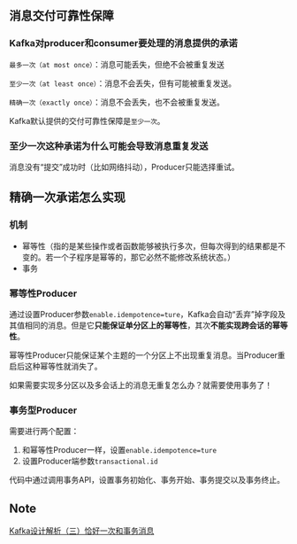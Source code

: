 ## 消息交付可靠性保障

### Kafka对producer和consumer要处理的消息提供的承诺

`最多一次（at most once）`：消息可能丢失，但绝不会被重复发送

`至少一次（at least once）`：消息不会丢失，但有可能被重复发送。

`精确一次（exactly once）`：消息不会丢失，也不会被重复发送。

Kafka默认提供的交付可靠性保障是`至少一次`。

### 至少一次这种承诺为什么可能会导致消息重复发送

消息没有“提交”成功时（比如网络抖动），Producer只能选择重试。

## 精确一次承诺怎么实现

### 机制

- 幂等性（指的是某些操作或者函数能够被执行多次，但每次得到的结果都是不变的。若一个子程序是幂等的，那它必然不能修改系统状态。）
- 事务

### 幂等性Producer

通过设置Producer参数`enable.idempotence=ture`，Kafka会自动“丢弃”掉字段及其值相同的消息。但是它**只能保证单分区上的幂等性**，其次**不能实现跨会话的幂等性**。

幂等性Producer只能保证某个主题的一个分区上不出现重复消息。当Producer重启后这种幂等性就消失了。

如果需要实现多分区以及多会话上的消息无重复怎么办？就需要使用事务了！

### 事务型Producer

需要进行两个配置：

1. 和幂等性Producer一样，设置`enable.idempotence=ture`
2. 设置Producer端参数`transactional.id`

代码中通过调用事务API，设置事务初始化、事务开始、事务提交以及事务终止。



## Note

[Kafka设计解析（三）恰好一次和事务消息](https://www.jianshu.com/p/f77ade3f41fd) 

